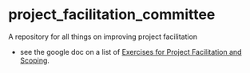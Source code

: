 # project_facilitation_committee
A repository for all things on improving project facilitation

- see the google doc on a list of [Exercises for Project Facilitation and Scoping](https://docs.google.com/document/d/1th1xZ6BXXLHQp-SnH7zVFOt7ogGEmWTMcoFbC3fj-EE/edit#heading=h.hghn4ypifsla).
